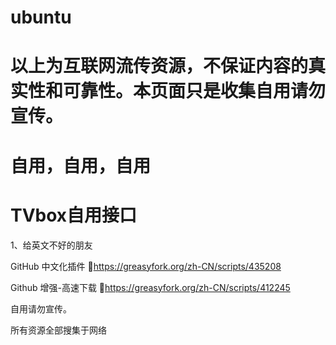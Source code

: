 # ubuntu
# 以上为互联网流传资源，不保证内容的真实性和可靠性。本页面只是收集自用请勿宣传。
# 自用，自用，自用

# TVbox自用接口

1、给英文不好的朋友

GitHub 中文化插件 🔰https://greasyfork.org/zh-CN/scripts/435208

Github 增强-高速下载 🔰https://greasyfork.org/zh-CN/scripts/412245

自用请勿宣传。

所有资源全部搜集于网络